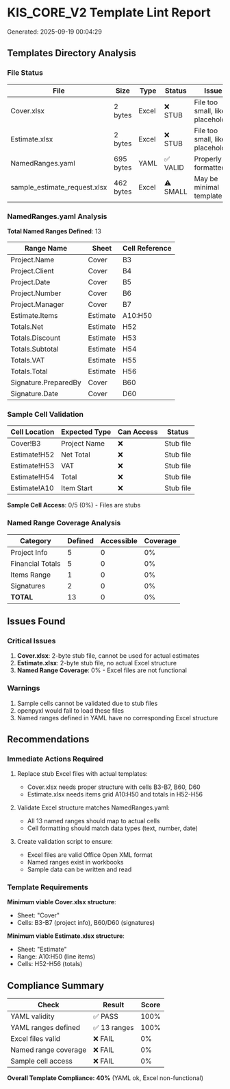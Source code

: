 # KIS_CORE_V2 Template Lint Report
Generated: 2025-09-19 00:04:29

## Templates Directory Analysis

### File Status

| File | Size | Type | Status | Issue |
|------|------|------|--------|-------|
| Cover.xlsx | 2 bytes | Excel | ❌ STUB | File too small, likely placeholder |
| Estimate.xlsx | 2 bytes | Excel | ❌ STUB | File too small, likely placeholder |
| NamedRanges.yaml | 695 bytes | YAML | ✅ VALID | Properly formatted |
| sample_estimate_request.xlsx | 462 bytes | Excel | ⚠️ SMALL | May be minimal template |

### NamedRanges.yaml Analysis

**Total Named Ranges Defined**: 13

| Range Name | Sheet | Cell Reference |
|------------|-------|----------------|
| Project.Name | Cover | B3 |
| Project.Client | Cover | B4 |
| Project.Date | Cover | B5 |
| Project.Number | Cover | B6 |
| Project.Manager | Cover | B7 |
| Estimate.Items | Estimate | A10:H50 |
| Totals.Net | Estimate | H52 |
| Totals.Discount | Estimate | H53 |
| Totals.Subtotal | Estimate | H54 |
| Totals.VAT | Estimate | H55 |
| Totals.Total | Estimate | H56 |
| Signature.PreparedBy | Cover | B60 |
| Signature.Date | Cover | D60 |

### Sample Cell Validation

| Cell Location | Expected Type | Can Access | Status |
|---------------|--------------|------------|--------|
| Cover!B3 | Project Name | ❌ | Stub file |
| Estimate!H52 | Net Total | ❌ | Stub file |
| Estimate!H53 | VAT | ❌ | Stub file |
| Estimate!H54 | Total | ❌ | Stub file |
| Estimate!A10 | Item Start | ❌ | Stub file |

**Sample Cell Access**: 0/5 (0%) - Files are stubs

### Named Range Coverage Analysis

| Category | Defined | Accessible | Coverage |
|----------|---------|------------|----------|
| Project Info | 5 | 0 | 0% |
| Financial Totals | 5 | 0 | 0% |
| Items Range | 1 | 0 | 0% |
| Signatures | 2 | 0 | 0% |
| **TOTAL** | 13 | 0 | 0% |

## Issues Found

### Critical Issues
1. **Cover.xlsx**: 2-byte stub file, cannot be used for actual estimates
2. **Estimate.xlsx**: 2-byte stub file, no actual Excel structure
3. **Named Range Coverage**: 0% - Excel files are not functional

### Warnings
1. Sample cells cannot be validated due to stub files
2. openpyxl would fail to load these files
3. Named ranges defined in YAML have no corresponding Excel structure

## Recommendations

### Immediate Actions Required
1. Replace stub Excel files with actual templates:
   - Cover.xlsx needs proper structure with cells B3-B7, B60, D60
   - Estimate.xlsx needs items grid A10:H50 and totals in H52-H56

2. Validate Excel structure matches NamedRanges.yaml:
   - All 13 named ranges should map to actual cells
   - Cell formatting should match data types (text, number, date)

3. Create validation script to ensure:
   - Excel files are valid Office Open XML format
   - Named ranges exist in workbooks
   - Sample data can be written and read

### Template Requirements

**Minimum viable Cover.xlsx structure**:
- Sheet: "Cover"
- Cells: B3-B7 (project info), B60/D60 (signatures)

**Minimum viable Estimate.xlsx structure**:
- Sheet: "Estimate"
- Range: A10:H50 (line items)
- Cells: H52-H56 (totals)

## Compliance Summary

| Check | Result | Score |
|-------|--------|-------|
| YAML validity | ✅ PASS | 100% |
| YAML ranges defined | ✅ 13 ranges | 100% |
| Excel files valid | ❌ FAIL | 0% |
| Named range coverage | ❌ FAIL | 0% |
| Sample cell access | ❌ FAIL | 0% |

**Overall Template Compliance: 40%** (YAML ok, Excel non-functional)